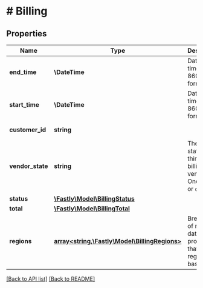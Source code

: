 # # Billing

## Properties

Name | Type | Description | Notes
------------ | ------------- | ------------- | -------------
**end_time** | **\DateTime** | Date and time in ISO 8601 format. | [optional] [readonly] 
**start_time** | **\DateTime** | Date and time in ISO 8601 format. | [optional] [readonly] 
**customer_id** | **string** |  | [optional] [readonly] 
**vendor_state** | **string** | The current state of our third-party billing vendor. One of `up` or `down`. | [optional] [readonly] 
**status** | [**\Fastly\Model\BillingStatus**](BillingStatus.md) |  | [optional] 
**total** | [**\Fastly\Model\BillingTotal**](BillingTotal.md) |  | [optional] 
**regions** | [**array&lt;string,\Fastly\Model\BillingRegions&gt;**](BillingRegions.md) | Breakdown of regional data for products that are region based. | [optional] 


[[Back to API list]](../../README.md#endpoints) [[Back to README]](../../README.md)
